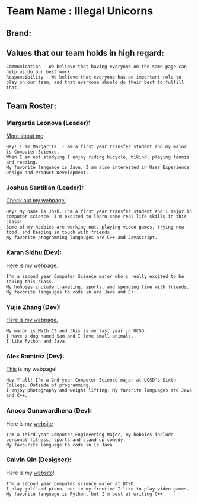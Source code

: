 # Team Name : Illegal Unicorns

## Brand:

## Values that our team holds in high regard:
```
Communication - We believe that having everyone on the same page can help us do our best work
Responsibility - We believe that everyone has an important role to play on our team, and that everyone should do their best to fulfill that.
```

## Team Roster:

### Margartia Leonova (Leader):
[More about me](https://mleonova.github.io/CSE110_LAB1/)
```
Hey! I am Margarita. I am a first year trsnsfer student and my major is Computer Science. 
When I am not studying I enjoy riding bicycle, hikind, playing tennis and reading. 
My favorite language is Java. I am also interested in User Experience Design and Product Development.
```


### Joshua Santillan (Leader):
[Check out my webpage!](https://joshuasantillan.github.io/CSE110_Lab1/)
```
Hey! My name is Josh. I'm a first year transfer student and I major in computer science. I'm excited to learn some real life skills in this class!
Some of my hobbies are working out, playing video games, trying new food, and keeping in touch with friends.
My favorite programming langauges are C++ and Javascript.
```


### Karan Sidhu (Dev):
[Here is my webpage.](https://karansidz.github.io/GitHubPagesProject/)
```
I'm a second year Computer Science major who's really excited to be taking this class.
My hobbies include traveling, sports, and spending time with friends.
My favorite langauges to code in are Java and C++.
```


### Yujie Zhang (Dev): 
[Here is my webpage.](https://yuz876.github.io/CSE110Lab1/) 

```
My major is Math CS and this is my last year in UCSD. 
I have a dog named Sam and I love small animals. 
I like Python and Java. 
```


### Alex Ramirez (Dev):
[This](https://acramire.github.io/cse110/) is my webpage!
```
Hey Y'all! I'm a 2nd year Computer Science major at UCSD's Sixth College. Outside of programming, 
I enjoy photography and weight lifting. My favorite languages are Java and C++.
```



### Anoop Gunawardhena (Dev):
Here is my [website]( https://anoop-gunawardhena.github.io/Pages/)
```
I'm a third year Computer Engineering Major, my hobbies include personal fitness, sports and stand up comedy.
My favourite language to code in is Java
```



### Calvin Qin (Designer):
Here is my [website](https://calvq.github.io/CSE110_lab1/)!
```
I'm a second year computer science major at UCSD.
I play golf and piano, but in my freetime I like to play video games.
My favorite language is Python, but I'm best at writing C++.
```
